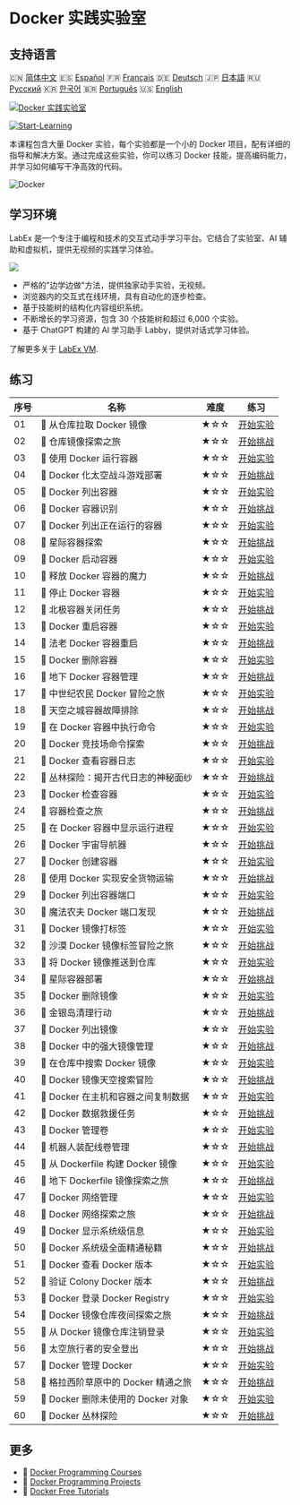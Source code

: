 # Docker 实践实验室

## 支持语言

🇨🇳 [简体中文](README_zh.md) 🇪🇸 [Español](README_es.md) 🇫🇷 [Français](README_fr.md) 🇩🇪 [Deutsch](README_de.md) 🇯🇵 [日本語](README_ja.md) 🇷🇺 [Русский](README_ru.md) 🇰🇷 [한국어](README_ko.md) 🇧🇷 [Português](README_pt.md) 🇺🇸 [English](README.md) 

[![Docker 实践实验室](https://cover-creator.labex.io/docker-practice-labs.png?lang=zh)](https://labex.io/zh/courses/docker-practice-labs)

[![Start-Learning](https://img.shields.io/badge/Start-Learning-whitesmoke?style=for-the-badge)](https://labex.io/zh/courses/docker-practice-labs)

本课程包含大量 Docker 实验，每个实验都是一个小的 Docker 项目，配有详细的指导和解决方案。通过完成这些实验，你可以练习 Docker 技能，提高编码能力，并学习如何编写干净高效的代码。

![Docker](https://img.shields.io/badge/Docker-whitesmoke?style=for-the-badge&logo=docker)


## 学习环境

LabEx 是一个专注于编程和技术的交互式动手学习平台。它结合了实验室、AI 辅助和虚拟机，提供无视频的实践学习体验。

![](https://tutorial-screenshot.getvm.io/images/vm-1725247253.png)

- 严格的"边学边做"方法，提供独家动手实验，无视频。
- 浏览器内的交互式在线环境，具有自动化的逐步检查。
- 基于技能树的结构化内容组织系统。
- 不断增长的学习资源，包含 30 个技能树和超过 6,000 个实验。
- 基于 ChatGPT 构建的 AI 学习助手 Labby，提供对话式学习体验。

了解更多关于 [LabEx VM](https://support.labex.io/using-labex/virtual-machine).

## 练习

|   序号 | 名称                                | 难度   | 练习                                                                                                                             |
|--------|-------------------------------------|--------|----------------------------------------------------------------------------------------------------------------------------------|
|     01 | 📖 从仓库拉取 Docker 镜像           | ★☆☆    | <a target='_blank' href='https://labex.io/zh/tutorials/docker-docker-pull-image-from-repository-271485'>开始实验</a>             |
|     02 | 🎯 仓库镜像探索之旅                 | ★☆☆    | <a target='_blank' href='https://labex.io/zh/labs/docker-repository-image-quest-271484'>开始挑战</a>                             |
|     03 | 📖 使用 Docker 运行容器             | ★☆☆    | <a target='_blank' href='https://labex.io/zh/tutorials/docker-docker-run-a-container-271495'>开始实验</a>                        |
|     04 | 🎯 Docker 化太空战斗游戏部署        | ★☆☆    | <a target='_blank' href='https://labex.io/zh/labs/docker-dockerized-space-battles-deployment-271494'>开始挑战</a>                |
|     05 | 📖 Docker 列出容器                  | ★☆☆    | <a target='_blank' href='https://labex.io/zh/tutorials/docker-docker-list-containers-271475'>开始实验</a>                        |
|     06 | 🎯 Docker 容器识别                  | ★☆☆    | <a target='_blank' href='https://labex.io/zh/tutorials/docker-docker-container-identification-271474'>开始挑战</a>               |
|     07 | 📖 Docker 列出正在运行的容器        | ★☆☆    | <a target='_blank' href='https://labex.io/zh/tutorials/docker-docker-list-running-containers-271483'>开始实验</a>                |
|     08 | 🎯 星际容器探索                     | ★☆☆    | <a target='_blank' href='https://labex.io/zh/labs/docker-interstellar-container-exploration-271482'>开始挑战</a>                 |
|     09 | 📖 Docker 启动容器                  | ★☆☆    | <a target='_blank' href='https://labex.io/zh/tutorials/docker-docker-start-container-271499'>开始实验</a>                        |
|     10 | 🎯 释放 Docker 容器的魔力           | ★☆☆    | <a target='_blank' href='https://labex.io/zh/labs/docker-docker-container-magic-unleashed-271498'>开始挑战</a>                   |
|     11 | 📖 停止 Docker 容器                 | ★☆☆    | <a target='_blank' href='https://labex.io/zh/tutorials/docker-docker-stop-container-271501'>开始实验</a>                         |
|     12 | 🎯 北极容器关闭任务                 | ★☆☆    | <a target='_blank' href='https://labex.io/zh/labs/docker-arctic-container-shutdown-mission-271500'>开始挑战</a>                  |
|     13 | 📖 Docker 重启容器                  | ★☆☆    | <a target='_blank' href='https://labex.io/zh/tutorials/docker-docker-restart-container-271489'>开始实验</a>                      |
|     14 | 🎯 法老 Docker 容器重启             | ★☆☆    | <a target='_blank' href='https://labex.io/zh/labs/docker-pharaohs-docker-container-restart-271488'>开始挑战</a>                  |
|     15 | 📖 Docker 删除容器                  | ★☆☆    | <a target='_blank' href='https://labex.io/zh/tutorials/docker-docker-remove-container-271491'>开始实验</a>                       |
|     16 | 🎯 地下 Docker 容器管理             | ★☆☆    | <a target='_blank' href='https://labex.io/zh/labs/docker-underground-docker-container-management-271490'>开始挑战</a>            |
|     17 | 📖 中世纪农民 Docker 冒险之旅       | ★☆☆    | <a target='_blank' href='https://labex.io/zh/tutorials/docker-medieval-farmers-docker-adventure-271453'>开始实验</a>             |
|     18 | 🎯 天空之城容器故障排除             | ★☆☆    | <a target='_blank' href='https://labex.io/zh/labs/docker-sky-city-container-troubleshoot-271452'>开始挑战</a>                    |
|     19 | 📖 在 Docker 容器中执行命令         | ★☆☆    | <a target='_blank' href='https://labex.io/zh/tutorials/docker-docker-execute-command-in-container-271461'>开始实验</a>           |
|     20 | 🎯 Docker 竞技场命令探索            | ★☆☆    | <a target='_blank' href='https://labex.io/zh/labs/docker-docker-arena-command-quest-271460'>开始挑战</a>                         |
|     21 | 📖 Docker 查看容器日志              | ★☆☆    | <a target='_blank' href='https://labex.io/zh/tutorials/docker-docker-view-container-logs-271473'>开始实验</a>                    |
|     22 | 🎯 丛林探险：揭开古代日志的神秘面纱 | ★☆☆    | <a target='_blank' href='https://labex.io/zh/tutorials/docker-jungle-expedition-uncovering-ancient-logs-271472'>开始挑战</a>     |
|     23 | 📖 Docker 检查容器                  | ★☆☆    | <a target='_blank' href='https://labex.io/zh/tutorials/docker-docker-inspect-container-271467'>开始实验</a>                      |
|     24 | 🎯 容器检查之旅                     | ★☆☆    | <a target='_blank' href='https://labex.io/zh/labs/docker-container-inspection-adventure-271466'>开始挑战</a>                     |
|     25 | 📖 在 Docker 容器中显示运行进程     | ★☆☆    | <a target='_blank' href='https://labex.io/zh/tutorials/docker-docker-display-running-processes-in-container-271507'>开始实验</a> |
|     26 | 🎯 Docker 宇宙导航器                | ★☆☆    | <a target='_blank' href='https://labex.io/zh/labs/docker-docker-universe-navigator-271506'>开始挑战</a>                          |
|     27 | 📖 Docker 创建容器                  | ★☆☆    | <a target='_blank' href='https://labex.io/zh/tutorials/docker-docker-create-container-271459'>开始实验</a>                       |
|     28 | 🎯 使用 Docker 实现安全货物运输     | ★☆☆    | <a target='_blank' href='https://labex.io/zh/labs/docker-secure-cargo-transport-with-docker-271458'>开始挑战</a>                 |
|     29 | 📖 Docker 列出容器端口              | ★☆☆    | <a target='_blank' href='https://labex.io/zh/tutorials/docker-docker-list-container-ports-271479'>开始实验</a>                   |
|     30 | 🎯 魔法农夫 Docker 端口发现         | ★☆☆    | <a target='_blank' href='https://labex.io/zh/labs/docker-magic-farmers-docker-port-discovery-271478'>开始挑战</a>                |
|     31 | 📖 Docker 镜像打标签                | ★☆☆    | <a target='_blank' href='https://labex.io/zh/tutorials/docker-docker-tag-an-image-271505'>开始实验</a>                           |
|     32 | 🎯 沙漠 Docker 镜像标签冒险之旅     | ★☆☆    | <a target='_blank' href='https://labex.io/zh/labs/docker-desert-docker-image-tagging-adventure-271504'>开始挑战</a>              |
|     33 | 📖 将 Docker 镜像推送到仓库         | ★☆☆    | <a target='_blank' href='https://labex.io/zh/tutorials/docker-docker-push-image-to-repository-271487'>开始实验</a>               |
|     34 | 🎯 星际容器部署                     | ★☆☆    | <a target='_blank' href='https://labex.io/zh/labs/docker-interstellar-container-deployment-271486'>开始挑战</a>                  |
|     35 | 📖 Docker 删除镜像                  | ★☆☆    | <a target='_blank' href='https://labex.io/zh/tutorials/docker-docker-remove-image-271493'>开始实验</a>                           |
|     36 | 🎯 金银岛清理行动                   | ★☆☆    | <a target='_blank' href='https://labex.io/zh/labs/docker-treasure-island-cleanup-271492'>开始挑战</a>                            |
|     37 | 📖 Docker 列出镜像                  | ★☆☆    | <a target='_blank' href='https://labex.io/zh/tutorials/docker-docker-list-images-271463'>开始实验</a>                            |
|     38 | 🎯 Docker 中的强大镜像管理          | ★☆☆    | <a target='_blank' href='https://labex.io/zh/labs/docker-superpower-image-organization-in-docker-271462'>开始挑战</a>            |
|     39 | 📖 在仓库中搜索 Docker 镜像         | ★☆☆    | <a target='_blank' href='https://labex.io/zh/tutorials/docker-docker-search-images-in-repository-271497'>开始实验</a>            |
|     40 | 🎯 Docker 镜像天空搜索冒险          | ★☆☆    | <a target='_blank' href='https://labex.io/zh/labs/docker-docker-image-sky-search-adventure-271496'>开始挑战</a>                  |
|     41 | 📖 Docker 在主机和容器之间复制数据  | ★☆☆    | <a target='_blank' href='https://labex.io/zh/tutorials/docker-docker-copy-data-between-host-and-container-271457'>开始实验</a>   |
|     42 | 🎯 Docker 数据救援任务              | ★☆☆    | <a target='_blank' href='https://labex.io/zh/labs/docker-docker-data-rescue-mission-271456'>开始挑战</a>                         |
|     43 | 📖 Docker 管理卷                    | ★☆☆    | <a target='_blank' href='https://labex.io/zh/tutorials/docker-docker-manage-volumes-271511'>开始实验</a>                         |
|     44 | 🎯 机器人装配线卷管理               | ★☆☆    | <a target='_blank' href='https://labex.io/zh/labs/docker-robotic-assembly-line-volume-management-271510'>开始挑战</a>            |
|     45 | 📖 从 Dockerfile 构建 Docker 镜像   | ★☆☆    | <a target='_blank' href='https://labex.io/zh/tutorials/docker-docker-build-image-from-dockerfile-271455'>开始实验</a>            |
|     46 | 🎯 地下 Dockerfile 镜像探索之旅     | ★☆☆    | <a target='_blank' href='https://labex.io/zh/labs/docker-underground-dockerfile-image-quest-271454'>开始挑战</a>                 |
|     47 | 📖 Docker 网络管理                  | ★☆☆    | <a target='_blank' href='https://labex.io/zh/tutorials/docker-docker-manage-networks-271477'>开始实验</a>                        |
|     48 | 🎯 Docker 网络探索之旅              | ★☆☆    | <a target='_blank' href='https://labex.io/zh/labs/docker-docker-networking-adventure-271476'>开始挑战</a>                        |
|     49 | 📖 Docker 显示系统级信息            | ★☆☆    | <a target='_blank' href='https://labex.io/zh/tutorials/docker-docker-display-system-wide-information-271465'>开始实验</a>        |
|     50 | 🎯 Docker 系统级全面精通秘籍        | ★☆☆    | <a target='_blank' href='https://labex.io/zh/labs/docker-dockers-mystical-system-wide-mastery-271464'>开始挑战</a>               |
|     51 | 📖 Docker 查看 Docker 版本          | ★☆☆    | <a target='_blank' href='https://labex.io/zh/tutorials/docker-docker-show-docker-version-271509'>开始实验</a>                    |
|     52 | 🎯 验证 Colony Docker 版本          | ★☆☆    | <a target='_blank' href='https://labex.io/zh/labs/docker-verifying-colony-docker-version-271508'>开始挑战</a>                    |
|     53 | 📖 Docker 登录 Docker Registry      | ★☆☆    | <a target='_blank' href='https://labex.io/zh/tutorials/docker-docker-log-into-docker-registry-271469'>开始实验</a>               |
|     54 | 🎯 Docker 镜像仓库夜间探索之旅      | ★☆☆    | <a target='_blank' href='https://labex.io/zh/labs/docker-docker-registry-night-quest-271468'>开始挑战</a>                        |
|     55 | 📖 从 Docker 镜像仓库注销登录       | ★☆☆    | <a target='_blank' href='https://labex.io/zh/tutorials/docker-docker-log-out-from-docker-registry-271471'>开始实验</a>           |
|     56 | 🎯 太空旅行者的安全登出             | ★☆☆    | <a target='_blank' href='https://labex.io/zh/labs/docker-secure-logout-for-space-travelers-271470'>开始挑战</a>                  |
|     57 | 📖 Docker 管理 Docker               | ★☆☆    | <a target='_blank' href='https://labex.io/zh/tutorials/docker-docker-manage-docker-271503'>开始实验</a>                          |
|     58 | 🎯 格拉西阶草原中的 Docker 精通之旅 | ★☆☆    | <a target='_blank' href='https://labex.io/zh/labs/docker-docker-mastery-in-gelasian-grasslands-271502'>开始挑战</a>              |
|     59 | 📖 Docker 删除未使用的 Docker 对象  | ★☆☆    | <a target='_blank' href='https://labex.io/zh/tutorials/docker-docker-remove-unused-docker-objects-271481'>开始实验</a>           |
|     60 | 🎯 Docker 丛林探险                  | ★☆☆    | <a target='_blank' href='https://labex.io/zh/labs/docker-docker-jungle-expedition-271480'>开始挑战</a>                           |

## 更多

- 🔗 [Docker Programming Courses](https://github.com/labex-labs/awesome-programming-courses)
- 🔗 [Docker Programming Projects](https://github.com/labex-labs/awesome-programming-projects)
- 🔗 [Docker Free Tutorials](https://github.com/labex-labs/docker-free-tutorials)

